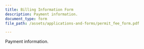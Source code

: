 ```yaml
---
title: Billing Information Form
description: Payment information.
document_type: form
file_path: /assets/applications-and-forms/permit_fee_form.pdf

---
```

Payment information.
